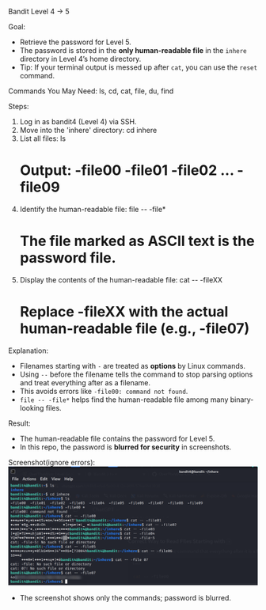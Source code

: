 Bandit Level 4 → 5

Goal:
- Retrieve the password for Level 5.
- The password is stored in the **only human-readable file** in the `inhere` directory in Level 4’s home directory.
- Tip: If your terminal output is messed up after `cat`, you can use the `reset` command.

Commands You May Need:
ls, cd, cat, file, du, find

Steps:
1. Log in as bandit4 (Level 4) via SSH.
2. Move into the 'inhere' directory:
   cd inhere
3. List all files:
   ls
   # Output: -file00  -file01  -file02 ... -file09
4. Identify the human-readable file:
   file -- -file*
   # The file marked as ASCII text is the password file.
5. Display the contents of the human-readable file:
   cat -- -fileXX
   # Replace -fileXX with the actual human-readable file (e.g., -file07)

Explanation:
- Filenames starting with `-` are treated as **options** by Linux commands.  
- Using `--` before the filename tells the command to stop parsing options and treat everything after as a filename.  
- This avoids errors like `-file00: command not found`.  
- `file -- -file*` helps find the human-readable file among many binary-looking files.

Result:
- The human-readable file contains the password for Level 5.
- In this repo, the password is **blurred for security** in screenshots.

Screenshot(ignore errors):
![Commands used in Level 4-5](screenshots/command.png)
- The screenshot shows only the commands; password is blurred.
